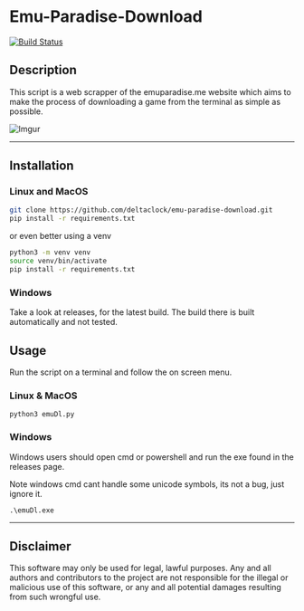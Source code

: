 # Emu-Paradise-Download

[![Build Status](https://travis-ci.com/deltaclock/emu-paradise-download.svg?branch=master)](https://travis-ci.com/deltaclock/emu-paradise-download)

## Description

This script is a web scrapper of the emuparadise.me website which aims to make
the process of downloading a game from the terminal as simple as possible.

![Imgur](https://imgur.com/GcBZOdu.png "Example")

***

## Installation

### Linux and MacOS

```bash
git clone https://github.com/deltaclock/emu-paradise-download.git
pip install -r requirements.txt
```

or even better using a venv

```bash
python3 -m venv venv
source venv/bin/activate
pip install -r requirements.txt
```

### Windows

Take a look at releases, for the latest build.
The build there is built automatically and not tested.

## Usage

Run the script on a terminal and follow the on screen menu.

### Linux & MacOS

`python3 emuDl.py`

### Windows

Windows users should open cmd or powershell and run the exe found in the releases page.

Note windows cmd cant handle some unicode symbols, its not a bug, just ignore it.

`.\emuDl.exe`

***

## Disclaimer

This software may only be used for legal, lawful purposes. Any and all authors and contributors to the project are not responsible for the illegal or malicious use of this software, or any and all potential damages resulting from such wrongful use.
